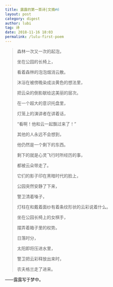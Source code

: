 ```yaml
---
title: 露露的第一首诗|文摘#6
layout: post
category: digest
author: lubi
tag: 诗
date: 2018-11-16 18:03
permalink: /lulu-first-poem
---
```


> 森林一次又一次的起泡，
> 
> 坐在公园的长椅上，
> 
> 看着森林的泡泡烟消云散。
> 
> 沐浴在被傍晚染成淡黄色的想法里，
> 
> 把云朵的倒影献给这美丽的层次。
> 
> 在一个超大的意识托盘里，
> 
> 灯笼上的演讲者在讲着话，
>
>“看啊！他和云一起飘过来了！”
> 
> 其他的人永远不会想到，
> 
> 他仍然是一个剩下的东西。
> 
> 剩下的就是心灵飞行时所经历的事，
> 
> 都被云朵带走了。
> 
> 它们的影子印在黑暗时代的脸上，
> 
> 公园突然安静了下来，
> 
> 警卫清着嗓子，
> 
> 灯柱在和戴着面纱有着条纹形状的云彩说着什么。
> 
> 坐在公园长椅上的女棋手，
> 
> 摆弄着箱子里的权势。
> 
> 日落时分，
> 
> 太阳即将压进水里，
> 
> 警卫把云彩释放出来时，
> 
> 农夫格兰走了进来。



——露露写于梦中。